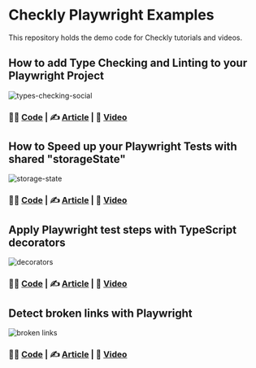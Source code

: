 # Checkly Playwright Examples

This repository holds the demo code for Checkly tutorials and videos.

## How to add Type Checking and Linting to your Playwright Project

![types-checking-social](https://github.com/user-attachments/assets/b86dbc82-65a9-4a2e-b7ce-3a20177136ab)

### 🧑‍💻 [Code](/type-check-and-lint) | ✍️ [Article](https://www.checklyhq.com/blog/playwright-type-checking-and-linting/) | 🎥 [Video](https://www.youtube.com/watch?v=3gT7LuzqOAk)

## How to Speed up your Playwright Tests with shared "storageState"

![storage-state](https://github.com/user-attachments/assets/c49583a3-902b-4bc5-8fff-05b90ecca904)

### 🧑‍💻 [Code](/project-setup-and-storage-state/) | ✍️ [Article](https://www.checklyhq.com/blog/speed-up-playwright-tests-with-storage-state/) | 🎥 [Video](https://www.youtube.com/watch?v=nSHPCLUwwVk)

## Apply Playwright test steps with TypeScript decorators

![decorators](https://github.com/user-attachments/assets/98e1a831-e2b9-481e-88d7-149fbc9d9067)

### 🧑‍💻 [Code](/test-step-decorators/) | ✍️ [Article](https://www.checklyhq.com/blog/playwright-test-steps-with-typescript-decorators/) | 🎥 [Video](https://www.youtube.com/watch?v=of1v9cycTdQ)

## Detect broken links with Playwright

![broken links](https://github.com/user-attachments/assets/ac4ca28b-12e5-44b1-afb4-9a8291cf24fd)

### 🧑‍💻 [Code](/404-detection/) | ✍️ [Article](https://www.checklyhq.com/blog/how-to-detect-broken-links-with-playwright/) | 🎥 [Video](https://www.youtube.com/watch?v=EJJ_PYK8YiM)

